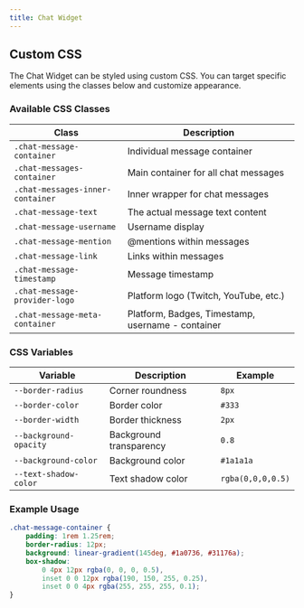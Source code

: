 ```yaml
---
title: Chat Widget
---
```


## Custom CSS

The Chat Widget can be styled using custom CSS. You can target specific elements using the classes below and customize appearance.

### Available CSS Classes

| Class | Description |
|-------|-------------|
| `.chat-message-container` | Individual message container |
| `.chat-messages-container` | Main container for all chat messages |
| `.chat-messages-inner-container` | Inner wrapper for chat messages |
| `.chat-message-text` | The actual message text content |
| `.chat-message-username` | Username display |
| `.chat-message-mention` | @mentions within messages |
| `.chat-message-link` | Links within messages |
| `.chat-message-timestamp` | Message timestamp |
| `.chat-message-provider-logo` | Platform logo (Twitch, YouTube, etc.) |
| `.chat-message-meta-container` | Platform, Badges, Timestamp, username - container |

### CSS Variables

| Variable | Description | Example |
|----------|-------------|---------|
| `--border-radius` | Corner roundness | `8px` |
| `--border-color` | Border color | `#333` |
| `--border-width` | Border thickness | `2px` |
| `--background-opacity` | Background transparency | `0.8` |
| `--background-color` | Background color | `#1a1a1a` |
| `--text-shadow-color` | Text shadow color | `rgba(0,0,0,0.5)` |

### Example Usage

```css
.chat-message-container {
    padding: 1rem 1.25rem;
    border-radius: 12px;
    background: linear-gradient(145deg, #1a0736, #31176a);
    box-shadow:
        0 4px 12px rgba(0, 0, 0, 0.5),
        inset 0 0 12px rgba(190, 150, 255, 0.25),
        inset 0 0 4px rgba(255, 255, 255, 0.1);
}
```